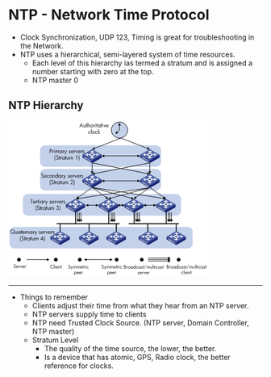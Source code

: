 # NTP - Network Time Protocol

- Clock Synchronization, UDP 123, Timing is great for troubleshooting in the Network.
- NTP uses a hierarchical, semi-layered system of time resources.
	- Each level of this hierarchy ias termed a stratum and is assigned a number starting with zero at the top.
	- NTP master 0

## NTP Hierarchy

![NTP](/IV%20-%20IP%20Services/Screenshots/ntp.png)

***

- Things to remember
	- Clients adjust their time from what they hear from an NTP server.
	- NTP servers supply time to clients
	- NTP need Trusted Clock Source. (NTP server, Domain Controller, NTP master)
	- Stratum Level
		- The quality of the time source, the lower, the better.
		- Is a device that has atomic, GPS, Radio clock, the better reference for clocks.